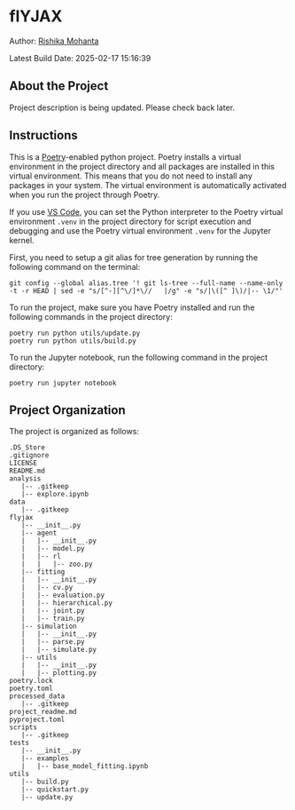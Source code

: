 # flYJAX

<!-- badges: start -->
<!-- badges: end -->

Author: [Rishika Mohanta](https://neurorishika.github.io/)

Latest Build Date: 2025-02-17 15:16:39

## About the Project

Project description is being updated. Please check back later.

## Instructions

This is a [Poetry](https://python-poetry.org/)-enabled python project. Poetry installs a virtual environment in the project directory and all packages are installed in this virtual environment. This means that you do not need to install any packages in your system. The virtual environment is automatically activated when you run the project through Poetry. 

If you use [VS Code](https://code.visualstudio.com/), you can set the Python interpreter to the Poetry virtual environment `.venv` in the project directory for script execution and debugging and use the Poetry virtual environment `.venv` for the Jupyter kernel.

First, you need to setup a git alias for tree generation by running the following command on the terminal:

```
git config --global alias.tree '! git ls-tree --full-name --name-only -t -r HEAD | sed -e "s/[^-][^\/]*\//   |/g" -e "s/|\([^ ]\)/|-- \1/"'
```

To run the project, make sure you have Poetry installed and run the following commands in the project directory:

```
poetry run python utils/update.py
poetry run python utils/build.py
```

To run the Jupyter notebook, run the following command in the project directory:

```
poetry run jupyter notebook
```

## Project Organization

The project is organized as follows:
```
.DS_Store
.gitignore
LICENSE
README.md
analysis
   |-- .gitkeep
   |-- explore.ipynb
data
   |-- .gitkeep
flyjax
   |-- __init__.py
   |-- agent
   |   |-- __init__.py
   |   |-- model.py
   |   |-- rl
   |   |   |-- zoo.py
   |-- fitting
   |   |-- __init__.py
   |   |-- cv.py
   |   |-- evaluation.py
   |   |-- hierarchical.py
   |   |-- joint.py
   |   |-- train.py
   |-- simulation
   |   |-- __init__.py
   |   |-- parse.py
   |   |-- simulate.py
   |-- utils
   |   |-- __init__.py
   |   |-- plotting.py
poetry.lock
poetry.toml
processed_data
   |-- .gitkeep
project_readme.md
pyproject.toml
scripts
   |-- .gitkeep
tests
   |-- __init__.py
   |-- examples
   |   |-- base_model_fitting.ipynb
utils
   |-- build.py
   |-- quickstart.py
   |-- update.py
```
